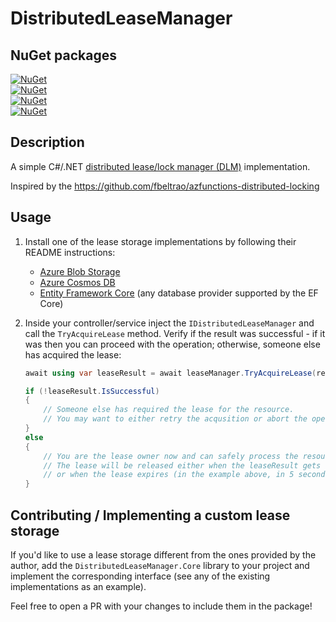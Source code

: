 ﻿# DistributedLeaseManager

## NuGet packages

[![NuGet](https://img.shields.io/nuget/v/DistributedLeaseManager.Core?logo=nuget&label=DistributedLeaseManager.Core)](https://nuget.org/packages/DistributedLeaseManager.Core)\
[![NuGet](https://img.shields.io/nuget/v/DistributedLeaseManager.AzureBlobStorage?logo=nuget&label=DistributedLeaseManager.AzureBlobStorage)](https://nuget.org/packages/DistributedLeaseManager.AzureBlobStorage)\
[![NuGet](https://img.shields.io/nuget/v/DistributedLeaseManager.AzureCosmosDb?logo=nuget&label=DistributedLeaseManager.AzureCosmosDb)](https://nuget.org/packages/DistributedLeaseManager.AzureCosmosDb)\
[![NuGet](https://img.shields.io/nuget/v/DistributedLeaseManager.EntityFrameworkCore?logo=nuget&label=DistributedLeaseManager.EntityFrameworkCore)](https://nuget.org/packages/DistributedLeaseManager.EntityFrameworkCore)

## Description

A simple C#/.NET [distributed lease/lock manager (DLM)](https://en.wikipedia.org/wiki/Distributed_lock_manager) implementation.

Inspired by the https://github.com/fbeltrao/azfunctions-distributed-locking

## Usage

1. Install one of the lease storage implementations by following their README instructions:
	* [Azure Blob Storage](./DistributedLeaseManager.AzureBlobStorage)
	* [Azure Cosmos DB](./DistributedLeaseManager.AzureCosmosDb)
	* [Entity Framework Core](./DistributedLeaseManager.EntityFrameworkCore) (any database provider supported by the EF Core)

1. Inside your controller/service inject the `IDistributedLeaseManager` and call the `TryAcquireLease` method. Verify if the result was successful - if it was then you can proceed with the operation; otherwise, someone else has acquired the lease:
    ```csharp
    await using var leaseResult = await leaseManager.TryAcquireLease(resourceId, TimeSpan.FromSeconds(5));

    if (!leaseResult.IsSuccessful)
    {
        // Someone else has required the lease for the resource.
        // You may want to either retry the acqusition or abort the operation.
    }
    else
    {
        // You are the lease owner now and can safely process the resource.
        // The lease will be released either when the leaseResult gets disposed
        // or when the lease expires (in the example above, in 5 seconds)
    }
    ```

## Contributing / Implementing a custom lease storage

If you'd like to use a lease storage different from the ones provided by the author, add the `DistributedLeaseManager.Core` library to your project and implement the corresponding interface (see any of the existing implementations as an example).

Feel free to open a PR with your changes to include them in the package!
